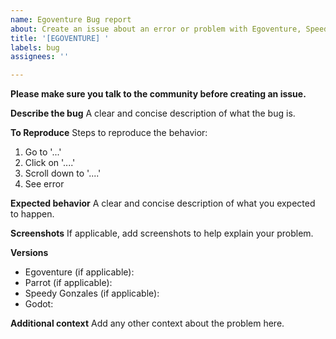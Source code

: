 ```yaml
---
name: Egoventure Bug report
about: Create an issue about an error or problem with Egoventure, Speedy Gonzales or Parrot
title: '[EGOVENTURE] '
labels: bug
assignees: ''

---
```


**Please make sure you talk to the community before creating an issue.**

**Describe the bug**
A clear and concise description of what the bug is.

**To Reproduce**
Steps to reproduce the behavior:
1. Go to '...'
2. Click on '....'
3. Scroll down to '....'
4. See error

**Expected behavior**
A clear and concise description of what you expected to happen.

**Screenshots**
If applicable, add screenshots to help explain your problem.

**Versions**
* Egoventure (if applicable): 
* Parrot (if applicable): 
* Speedy Gonzales (if applicable): 
* Godot: 

**Additional context**
Add any other context about the problem here.
